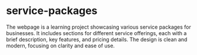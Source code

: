 # service-packages
The webpage is a learning project showcasing various service packages for businesses. It includes sections for different service offerings, each with a brief description, key features, and pricing details. The design is clean and modern, focusing on clarity and ease of use.
